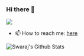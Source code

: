 ### Hi there 👋

![](https://komarev.com/ghpvc/?username=iamspd2&color=green)

- 📫 How to reach me: [here](http://iamspd2.github.io)
<!--
**iamspd2/iamspd2** is a ✨ _special_ ✨ repository because its `README.md` (this file) appears on your GitHub profile.

Here are some ideas to get you started:

- 🔭 I’m currently working on ...
- 🌱 I’m currently learning ...
- 👯 I’m looking to collaborate on ...
- 🤔 I’m looking for help with ...
- 💬 Ask me about ...
- 📫 How to reach me: ...
- 😄 Pronouns: ...
- ⚡ Fun fact: ...
-->

<img align="left" alt="Swaraj's Github Stats" src="https://github-readme-stats.vercel.app/api?username=iamspd2&show_icons=true&hide_border=true&theme=synthwave" />
